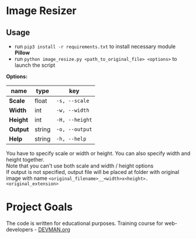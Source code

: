 # Image Resizer


## Usage
- run `pip3 install -r requirements.txt` to install necessary module **Pillow**
- run `python image_resize.py <path_to_original_file> <options>` to launch the script

**Options:**

name | type | key |
--- | --- | --- |
**Scale** | float | `-s, --scale`
**Width** | int | `-w, --width`
**Height** | int | `-H, --height`
**Output** | string | `-o, --output`
**Help** | string | `-h, --help`

You have to specify scale or width or height. You can also specify width and height together.  
Note that you can't use both scale and width / height options  
If output is not specified, output file will be placed at folder with original image with name  `<original_filename>__<width>x<height>.<original_extension>`


# Project Goals

The code is written for educational purposes. Training course for web-developers - [DEVMAN.org](https://devman.org)
